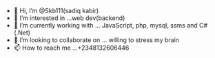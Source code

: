 - 👋 Hi, I’m @Skb111(sadiq kabir)
- 👀 I’m interested in ...web dev(backend)
- 🌱 I’m currently working with ... JavaScript, php, mysql, ssms and C#(.Net)
- 💞️ I’m looking to collaborate on ... willing to stress my brain
- 📫 How to reach me ...+2348132606446

<!---
Skb111/Skb111 is a ✨ special ✨ repository because its `README.md` (this file) appears on your GitHub profile.
You can click the Preview link to take a look at your changes.
--->
